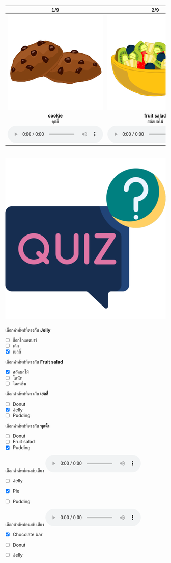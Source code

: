 <div class="carrousel">


|1/9|2/9|3/9|4/9|5/9|6/9|7/9|8/9|9/9|
| :----: | :----: | :----: | :----: | :----: | :----: | :----: | :----: | :----: |
|![](/media/img/desserts__cookie.svg)|![](/media/img/desserts__fruit&#x20;salad.svg)|![](/media/img/desserts__ice&#x20;cream.svg)|![](/media/img/desserts__pudding.svg)|![](/media/img/desserts__chocolate&#x20;bar.svg)|![](/media/img/desserts__cake.svg)|![](/media/img/desserts__donut.svg)|![](/media/img/desserts__pie.svg)|![](/media/img/desserts__jelly.svg)|
|**cookie**<br>คุกกี้|**fruit salad**<br>สลัดผลไม้|**ice cream**<br>ไอศครีม|**pudding**<br>พุดดิ้ง|**chocolate bar**<br>ช็อกโกแลตบาร์|**cake**<br>เค้ก|**donut**<br>โดนัท|**pie**<br>พาย|**jelly**<br>เยลลี่|
|![](/media/audio/cookie.mp3)|![](/media/audio/fruit&#x20;salad.mp3)|![](/media/audio/ice&#x20;cream.mp3)|![](/media/audio/pudding.mp3)|![](/media/audio/chocolate&#x20;bar.mp3)|![](/media/audio/cake.mp3)|![](/media/audio/donut.mp3)|![](/media/audio/pie.mp3)|![](/media/audio/jelly.mp3)|

</div>



# ![icon](/media/icons/quiz.svg) 


 เลือกคำศัพท์ที่ตรงกับ **Jelly**
 - [ ] ช็อกโกแลตบาร์
 - [ ] เค้ก
 - [x] เยลลี่

 เลือกคำศัพท์ที่ตรงกับ **Fruit salad**
 - [x] สลัดผลไม้
 - [ ] โดนัท
 - [ ] ไอศครีม

 เลือกคำศัพท์ที่ตรงกับ **เยลลี่**
 - [ ] Donut
 - [x] Jelly
 - [ ] Pudding

 เลือกคำศัพท์ที่ตรงกับ **พุดดิ้ง**
 - [ ] Donut
 - [ ] Fruit salad
 - [x] Pudding

เลือกคำศัพท์ตรงกับเสียง ![](/media/audio/pie.mp3) 
 - [ ] Jelly
 - [x] Pie
 - [ ] Pudding


เลือกคำศัพท์ตรงกับเสียง ![](/media/audio/chocolate&#x20;bar.mp3) 
 - [x] Chocolate bar
 - [ ] Donut
 - [ ] Jelly

